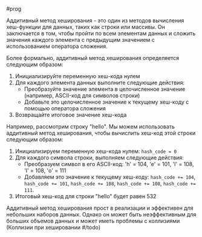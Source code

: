 #prog 

Аддитивный метод хеширования - это один из методов вычисления хеш-функции для данных, таких как строки или массивы. Он заключается в том, чтобы пройти по всем элементам данных и сложить значения каждого элемента с предыдущим значением с использованием оператора сложения.

Более формально, аддитивный метод хеширования определяется следующим образом:

1.  Инициализируйте переменную хеш-кода нулем
2.  Для каждого элемента данных выполните следующие действия:
    - Преобразуйте значение элемента в целочисленное значение (например, ASCII-код для символов строки)
    - Добавьте это целочисленное значение к текущему хеш-коду с помощью оператора сложения
3.  Возвращайте итоговое значение хеш-кода

Например, рассмотрим строку "hello". Мы можем использовать аддитивный метод хеширования, чтобы вычислить хеш-код этой строки следующим образом:

1.  Инициализируем переменную хеш-кода нулем: `hash_code = 0`
2.  Для каждого символа строки, выполняем следующие действия:
    - Преобразуем символ в его ASCII-код: 'h' = 104, 'e' = 101, 'l' = 108, 'l' = 108, 'o' = 111
    - Добавляем это значение к текущему хеш-коду: `hash_code += 104`, `hash_code += 101`, `hash_code += 108`, `hash_code += 108`, `hash_code += 111`.
3.  Итоговый хеш-код для строки "hello" будет равен 532

Аддитивный метод хеширования прост в реализации и эффективен для небольших наборов данных. Однако он может быть неэффективным для больших объемов данных и может иметь проблемы с коллизиями (Коллизии при хешировании  #/todo)